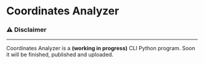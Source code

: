 # Coordinates Analyzer

### :warning: Disclaimer

---

Coordinates Analyzer is a **(working in progress)** CLI Python program. Soon it will be finished, published and uploaded.




